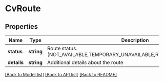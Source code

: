 # CvRoute

## Properties
Name | Type | Description | Notes
------------ | ------------- | ------------- | -------------
**status** | **string** | Route status. (NOT_AVAILABLE,TEMPORARY_UNAVAILABLE,RECEIVING,NOT_RECEIVING) | [optional] 
**details** | **string** | Additional details about the route | [optional] 

[[Back to Model list]](../README.md#documentation-for-models) [[Back to API list]](../README.md#documentation-for-api-endpoints) [[Back to README]](../README.md)


